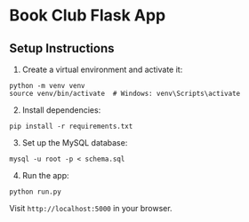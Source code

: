 # Book Club Flask App

## Setup Instructions

1. Create a virtual environment and activate it:
```
python -m venv venv
source venv/bin/activate  # Windows: venv\Scripts\activate
```

2. Install dependencies:
```
pip install -r requirements.txt
```

3. Set up the MySQL database:
```
mysql -u root -p < schema.sql
```

4. Run the app:
```
python run.py
```

Visit `http://localhost:5000` in your browser.
